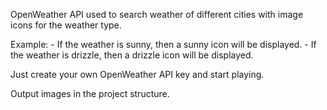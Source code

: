 OpenWeather API used to search weather of different cities with image icons for the weather type.

Example: 
    - If the weather is sunny, then a sunny icon will be displayed.
    - If the weather is drizzle, then a drizzle icon will be displayed.


Just create your own OpenWeather API key and start playing.

Output images in the project structure.

